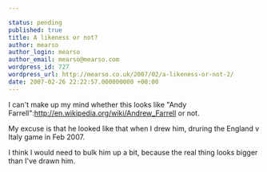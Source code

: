 ```yaml
---

status: pending
published: true
title: A likeness or not?
author: mearso
author_login: mearso
author_email: mearso@mearso.com
wordpress_id: 727
wordpress_url: http://mearso.co.uk/2007/02/a-likeness-or-not-2/
date: 2007-02-26 22:22:57.000000000 +00:00
---
```

I can't make up my mind whether this looks like "Andy Farrell":http://en.wikipedia.org/wiki/Andrew_Farrell or not.

My excuse is that he looked like that when I drew him, druring the England v Italy game in Feb 2007.

I think I would need to bulk him up a bit, because the real thing looks bigger than I've drawn him.
